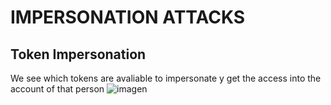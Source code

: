 # IMPERSONATION ATTACKS

## Token Impersonation
We see which tokens are avaliable to impersonate y get the access into the account of that person
![imagen](https://github.com/D1ie3z/Pentesting/assets/88562299/ced17c45-f8d3-4f6d-adbb-646cd741d18b)
